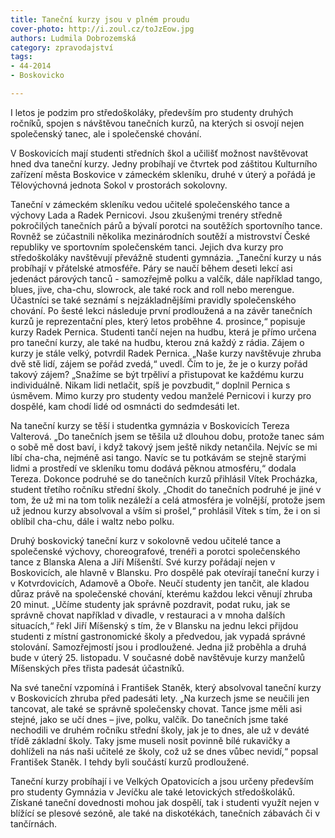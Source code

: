 ```yaml
---
title: Taneční kurzy jsou v plném proudu
cover-photo: http://i.zoul.cz/toJzEow.jpg
authors: Ludmila Dobrozemská
category: zpravodajství
tags: 
- 44-2014
- Boskovicko

---
```

I letos je podzim pro středoškoláky, především pro studenty druhých ročníků, spojen s návštěvou tanečních kurzů, na kterých si osvojí nejen společenský tanec, ale i společenské chování.

V Boskovicích mají studenti středních škol a učilišť možnost navštěvovat hned dva taneční kurzy. Jedny probíhají ve čtvrtek pod záštitou Kulturního zařízení města Boskovice v zámeckém skleníku, druhé v úterý a pořádá je Tělovýchovná jednota Sokol v prostorách sokolovny. 

Taneční v zámeckém skleníku vedou učitelé společenského tance a výchovy Lada a Radek Pernicovi. Jsou zkušenými trenéry středně pokročilých tanečních párů a bývalí porotci na soutěžích sportovního tance. Rovněž se zúčastnili několika mezinárodních soutěží a mistrovství České republiky ve sportovním společenském tanci. Jejich dva kurzy pro středoškoláky navštěvují převážně studenti gymnázia. „Taneční kurzy u nás probíhají v přátelské atmosféře. Páry se naučí během deseti lekcí asi jedenáct párových tanců - samozřejmě polku a valčík, dále například tango, blues, jive, cha-chu, slowrock, ale také rock and roll nebo merengue. Účastníci se také seznámí  s nejzákladnějšími pravidly společenského chování. Po šesté lekci následuje první prodloužená a na závěr tanečních kurzů je reprezentační ples, který letos proběhne 4. prosince,“ popisuje kurzy Radek Pernica. Studenti tančí nejen na hudbu, která je přímo určena pro taneční kurzy, ale také na hudbu, kterou zná každý z rádia. Zájem o kurzy je stále velký, potvrdil Radek Pernica. „Naše kurzy navštěvuje zhruba dvě stě lidí, zájem se pořád zvedá,“ uvedl. Čím to je, že je o kurzy pořád takový zájem? „Snažíme se být trpěliví a přistupovat ke každému kurzu individuálně. Nikam lidi netlačit, spíš je povzbudit,“ doplnil Pernica s úsměvem. Mimo kurzy pro studenty vedou manželé Pernicovi i kurzy pro dospělé, kam chodí lidé od osmnácti do sedmdesáti let. 

Na taneční kurzy se těší i studentka gymnázia v Boskovicích Tereza Valterová. „Do tanečních jsem se těšila už dlouhou dobu, protože tanec sám o sobě mě dost baví, i když takový jsem ještě nikdy netančila. Nejvíc se mi líbí cha-cha, nejméně asi tango. Navíc se tu potkávám se stejně starými lidmi a prostředí ve skleníku tomu dodává pěknou atmosféru,“ dodala Tereza. Dokonce podruhé se do tanečních kurzů přihlásil Vítek Procházka, student třetího ročníku střední školy. „Chodit do tanečních podruhé je jiné v tom, že už mi na tom tolik nezáleží a celá atmosféra je volnější, protože jsem už jednou kurzy absolvoval a vším si prošel,“ prohlásil Vítek s tím, že i on si oblíbil cha-chu, dále i waltz nebo polku.

Druhý boskovický taneční kurz v sokolovně vedou učitelé tance a společenské výchovy, choreografové, trenéři a porotci společenského tance z Blanska Alena a Jiří Míšenští. Své kurzy pořádají nejen v Boskovicích, ale hlavně v Blansku. Pro dospělé pak otevírají taneční kurzy i v Kotvrdovicích, Adamově a Oboře. Neučí studenty jen tančit, ale kladou důraz právě na společenské chování, kterému každou lekci věnují zhruba 20 minut. „Učíme studenty jak správně pozdravit, podat ruku, jak se správně chovat například v divadle, v restauraci a v mnoha dalších situacích,“ řekl Jiří Míšenský s tím, že v Blansku na jednu lekci přijdou studenti z místní gastronomické školy a předvedou, jak vypadá správné stolování. Samozřejmostí jsou i prodloužené. Jedna již proběhla a druhá bude v úterý 25. listopadu. V současné době navštěvuje kurzy manželů Míšenských přes třista padesát účastníků.

Na své taneční vzpomíná i František Staněk, který absolvoval taneční kurzy v Boskovicích zhruba před padesáti lety. „Na kurzech jsme se neučili jen tancovat, ale také se správně společensky chovat. Tance jsme měli asi stejné, jako se učí dnes – jive, polku, valčík. Do tanečních jsme také nechodili ve druhém ročníku střední školy, jak je to dnes, ale už v deváté třídě základní školy. Taky jsme museli nosit povinně bílé rukavičky a dohlíželi na nás naši učitelé ze školy, což už se dnes vůbec nevidí,“ popsal František Staněk. I tehdy byli součástí kurzů prodloužené. 

Taneční kurzy probíhají i ve Velkých Opatovicích a jsou určeny především pro studenty Gymnázia v Jevíčku ale také letovických středoškoláků. Získané taneční dovednosti mohou jak dospělí, tak i studenti využít nejen v blížící se plesové sezóně, ale také na diskotékách, tanečních zábavách či v tančírnách.
